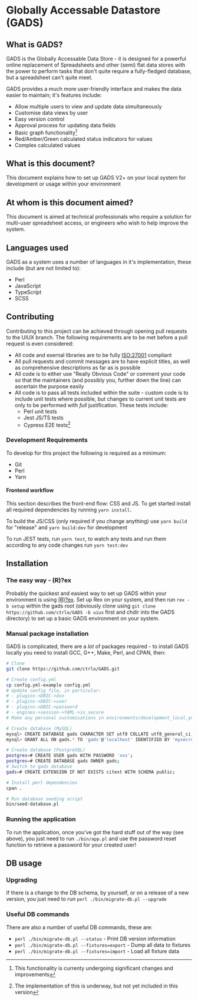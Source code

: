 # Globally Accessable Datastore (GADS)

## What is GADS?

GADS is the Globally Accessable Data Store - it is designed for a powerful online replacement of Spreadsheets and other (semi) flat data stores with the power to perform tasks that don't quite require a fully-fledged database, but a spreadsheet can't quite meet.

GADS provides a much more user-friendly interface and makes the data easier to maintain; it's features include:

- Allow multiple users to view and update data simultaneously
- Customise data views by user
- Easy version control
- Approval process for updating data fields
- Basic graph functionality[^1]
- Red/Amber/Green calculated status indicators for values
- Complex calculated values

## What is this document?

This document explains how to set up GADS V2+ on your local system for development or usage within your environment

## At whom is this document aimed?

This document is aimed at technical professionals who require a solution for multi-user spreadsheet access, or engineers who wish to help improve the system.

## Languages used

GADS as a system uses a number of languages in it's implementation, these include (but are not limited to):

- Perl
- JavaScript
- TypeScript
- SCSS

## Contributing

Contributing to this project can be achieved through opening pull requests to the UIUX branch. The following requirements are to be met before a pull request is even considered:

- All code and exernal libraries are to be fully [ISO:27001](https://www.iso.org/standard/27001) compliant
- All pull requests and commit messages are to have explicit titles, as well as comprehensive descriptions as far as is possible
- All code is to either use "Really Obvious Code" or comment your code so that the maintainers (and possibly you, further down the line) can ascertain the purpose easily
- All code is to pass all tests included within the suite - custom code is to include unit tests where possible, but changes to current unit tests are only to be performed with _full_ justification. These tests include:
  - Perl unit tests
  - Jest JS/TS tests
  - Cypress E2E tests[^2]

### Development Requirements

To develop for this project the following is required as a minimum:

- Git
- Perl
- Yarn

#### Frontend workflow

This section describes the front-end flow: CSS and JS.
To get started install all required dependencies by running `yarn install`.

To build the JS/CSS (only required if you change anything) use `yarn build` for "release" and `yarn build:dev` for development

To run JEST tests, run `yarn test`, to watch any tests and run them according to any code changes run `yarn test:dev`

## Installation

### The easy way - (R)?ex

Probably the quickest and easiest way to set up GADS within your environment is using [(R)?ex](http://rexify.org). Set up Rex on your system, and then run `rex -b setup` within the gads root (obviously clone using `git clone https://github.com/ctrlo/GADS -b uiux` first and chdir into the GADS directory) to set up a basic GADS environment on your system.

### Manual package installation

GADS is complicated, there are a _lot_ of packages required - to install GADS locally you need to install GCC, G++, Make, Perl, and CPAN, then:

```bash
# Clone
git clone https://github.com/ctrlo/GADS.git

# Create config.yml
cp config.yml-example config.yml
# Update config file, in particular:
# - plugins->DBIC->dsn
# - plugins->DBIC->user
# - plugins->DBIC->password
# - engines->session->YAML->is_secure
# Make any personal customisations in environments/development_local.yml

# Create database (MySQL)
mysql> CREATE DATABASE gads CHARACTER SET utf8 COLLATE utf8_general_ci;
mysql> GRANT ALL ON gads.* TO 'gads'@'localhost' IDENTIFIED BY 'mysecret';

# Create database (PostgreSQL)
postgres=# CREATE USER gads WITH PASSWORD 'xxx';
postgres=# CREATE DATABASE gads OWNER gads;
# Switch to gads database
gads=# CREATE EXTENSION IF NOT EXISTS citext WITH SCHEMA public;

# Install perl dependencies
cpan .

# Run database seeding script
bin/seed-database.pl
```

### Running the application

To run the application, once you've got the hard stuff out of the way (see above), you just need to run `./bin/app.pl` and use the password reset function to retrieve a password for your created user!

## DB usage

### Upgrading

If there is a change to the DB schema, by yourself, or on a release of a new version, you just need to run `perl ./bin/migrate-db.pl --upgrade`

### Useful DB commands

There are also a number of useful DB commands, these are:

- `perl ./bin/migrate-db.pl --status` - Print DB version information
- `perl ./bin/migrate-db.pl --fixtures=export` - Dump all data to fixtures
- `perl ./bin/migrate-db.pl --fixtures=import` - Load all fixture data

[^1]: This functionality is currenty undergoing significant changes and improvements

[^2]: The implementation of this is underway, but not yet included in this version

